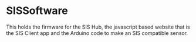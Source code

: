 # SISSoftware
This holds the firmware for the SIS Hub, the javascript based website that is the SIS Client app
and the Arduino code to make an SIS compatible sensor.

